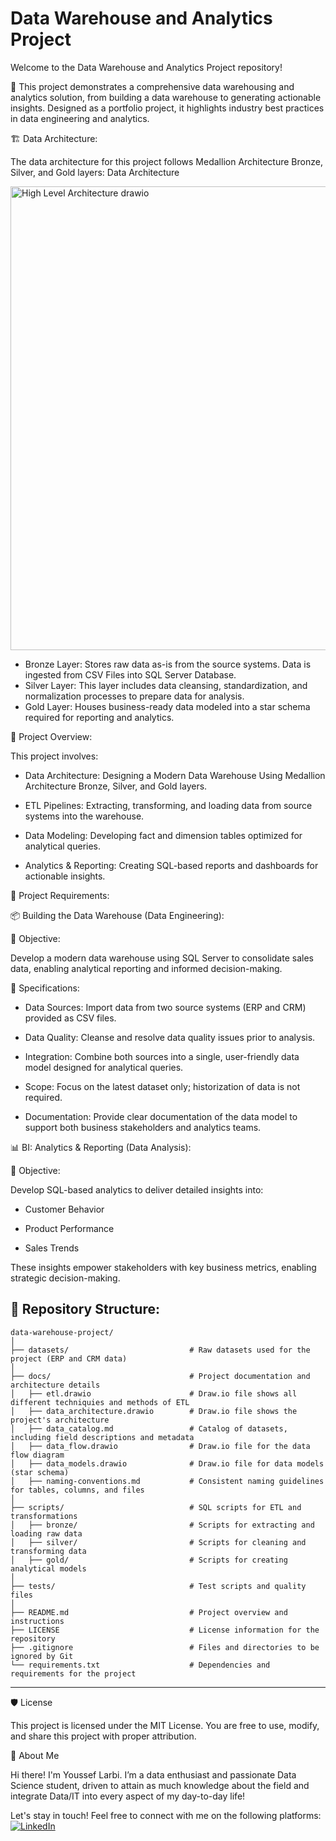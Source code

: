 # Data Warehouse and Analytics Project

Welcome to the Data Warehouse and Analytics Project repository! 

🚀 This project demonstrates a comprehensive data warehousing and analytics solution, from building a data warehouse to generating actionable insights. Designed as a portfolio project, it highlights industry best practices in data engineering and analytics.

🏗️ Data Architecture:

The data architecture for this project follows Medallion Architecture Bronze, Silver, and Gold layers: Data Architecture

<img width="1140" height="742" alt="High Level Architecture drawio" src="https://github.com/user-attachments/assets/f33d189f-22ec-4024-b244-edb15ae0896f" />

- Bronze Layer: Stores raw data as-is from the source systems. Data is ingested from CSV Files into SQL Server Database.
- Silver Layer: This layer includes data cleansing, standardization, and normalization processes to prepare data for analysis.
- Gold Layer: Houses business-ready data modeled into a star schema required for reporting and analytics.

📖 Project Overview:

This project involves:

- Data Architecture: Designing a Modern Data Warehouse Using Medallion Architecture Bronze, Silver, and Gold layers.

- ETL Pipelines: Extracting, transforming, and loading data from source systems into the warehouse.

- Data Modeling: Developing fact and dimension tables optimized for analytical queries.

- Analytics & Reporting: Creating SQL-based reports and dashboards for actionable insights.

🚀 Project Requirements:

📦 Building the Data Warehouse (Data Engineering):

🎯 Objective:

Develop a modern data warehouse using SQL Server to consolidate sales data, enabling analytical reporting and informed decision-making.

🧾 Specifications:

- Data Sources: Import data from two source systems (ERP and CRM) provided as CSV files.

- Data Quality: Cleanse and resolve data quality issues prior to analysis.

- Integration: Combine both sources into a single, user-friendly data model designed for analytical queries.

- Scope: Focus on the latest dataset only; historization of data is not required.

- Documentation: Provide clear documentation of the data model to support both business stakeholders and analytics teams.

📊 BI: Analytics & Reporting (Data Analysis):

🎯  Objective:

Develop SQL-based analytics to deliver detailed insights into:

- Customer Behavior

- Product Performance

- Sales Trends

These insights empower stakeholders with key business metrics, enabling strategic decision-making.

## 📂 Repository Structure:
```
data-warehouse-project/
│
├── datasets/                           # Raw datasets used for the project (ERP and CRM data)
│
├── docs/                               # Project documentation and architecture details
│   ├── etl.drawio                      # Draw.io file shows all different techniquies and methods of ETL
│   ├── data_architecture.drawio        # Draw.io file shows the project's architecture
│   ├── data_catalog.md                 # Catalog of datasets, including field descriptions and metadata
│   ├── data_flow.drawio                # Draw.io file for the data flow diagram
│   ├── data_models.drawio              # Draw.io file for data models (star schema)
│   ├── naming-conventions.md           # Consistent naming guidelines for tables, columns, and files
│
├── scripts/                            # SQL scripts for ETL and transformations
│   ├── bronze/                         # Scripts for extracting and loading raw data
│   ├── silver/                         # Scripts for cleaning and transforming data
│   ├── gold/                           # Scripts for creating analytical models
│
├── tests/                              # Test scripts and quality files
│
├── README.md                           # Project overview and instructions
├── LICENSE                             # License information for the repository
├── .gitignore                          # Files and directories to be ignored by Git
└── requirements.txt                    # Dependencies and requirements for the project
```
---

🛡️ License

This project is licensed under the MIT License. You are free to use, modify, and share this project with proper attribution.

🌟 About Me

Hi there! I'm Youssef Larbi. I’m a data enthusiast and passionate Data Science student, driven to attain as much knowledge about the field and integrate Data/IT into every aspect of my day-to-day life!

Let's stay in touch! Feel free to connect with me on the following platforms:
[![LinkedIn](https://img.shields.io/badge/LinkedIn-0077B5?style=for-the-badge&logo=linkedin&logoColor=white)](https://www.linkedin.com/in/youssef-larbi-1350a5283/)


